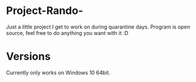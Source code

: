 # Project-Rando-
Just a little project I get to work on during quarantine days. Program is open source, feel free to do anything you want with it :D

# Versions
Currently only works on Windows 10 64bit. 
